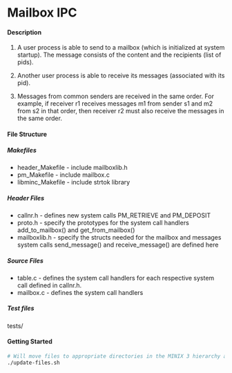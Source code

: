 # Mailbox IPC

#### Description
1. A user process is able to send to a mailbox (which is initialized at system startup). The message consists of the content and the recipients (list of pids).

2. Another user process is able to receive its messages (associated with its pid).

3. Messages from common senders are received in the same order. For example, if receiver r1 receives messages m1 from sender s1 and m2 from s2 in that order,  then receiver r2 must also receive the messages in the same order.

#### File Structure
##### Makefiles

* header_Makefile - include mailboxlib.h
* pm_Makefile - include mailbox.c
* libminc_Makefile - include strtok library

##### Header Files

* callnr.h - defines new system calls PM_RETRIEVE and PM_DEPOSIT
* proto.h - specify the prototypes for the system call handlers add_to_mailbox()
          and get_from_mailbox()
* mailboxlib.h - specify the structs needed for the mailbox and messages
               system calls send_message() and receive_message() are defined here

##### Source Files

* table.c - defines the system call handlers for each respective system call
          defined in callnr.h.
* mailbox.c - defines the system call handlers

##### Test files
tests/

#### Getting Started
```sh
# Will move files to appropriate directories in the MINIX 3 hierarchy and will re-compile the kernel
./update-files.sh
```